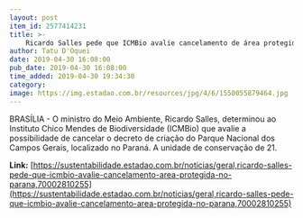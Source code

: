 ```yaml
---
layout: post
item_id: 2577414231
title: >-
    Ricardo Salles pede que ICMBio avalie cancelamento de área protegida no Paraná
author: Tatu D'Oquei
date: 2019-04-30 16:08:00
pub_date: 2019-04-30 16:08:00
time_added: 2019-04-30 19:34:38
category: 
image: https://img.estadao.com.br/resources/jpg/4/6/1550055879464.jpg
---
```


BRASÍLIA - O ministro do Meio Ambiente, Ricardo Salles, determinou ao Instituto Chico Mendes de Biodiversidade (ICMBio) que avalie a possibilidade de cancelar o decreto de criação do Parque Nacional dos Campos Gerais, localizado no Paraná. A unidade de conservação de 21.

**Link:** [https://sustentabilidade.estadao.com.br/noticias/geral,ricardo-salles-pede-que-icmbio-avalie-cancelamento-area-protegida-no-parana,70002810255](https://sustentabilidade.estadao.com.br/noticias/geral,ricardo-salles-pede-que-icmbio-avalie-cancelamento-area-protegida-no-parana,70002810255)

